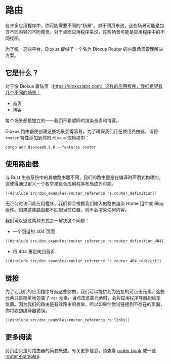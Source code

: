 # 路由

在许多应用程序中，你可能需要不同的“场景”。对于网页来说，这些场景可能是包含不同内容的不同网页。对于桌面应用程序来说，这些场景可能是应用程序中的不同视图。

为了统一这些平台，Dioxus 提供了一个名为 Dioxus Router 的内置场景管理解决方案。


## 它是什么？

对于像 Dioxus 着陆页（https://dioxuslabs.com）这样的应用程序，我们希望有几个不同的场景：

- 首页
- 博客

每个场景都是独立的——我们不希望同时渲染首页和博客。

Dioxus 路由器使创建这些场景变得容易。为了确保我们正在使用路由器，请将 `router` 特性添加到你的 `dioxus` 依赖项中：

```shell
cargo add dioxus@0.5.0 --features router
```


## 使用路由器

与 Rust 生态系统中的其他路由器不同，我们的路由器是在编译时声明式构建的。这使得通过定义一个枚举来组合应用程序布局成为可能。

```rust
{{#include src/doc_examples/router_reference.rs:router_definition}}
```

无论何时访问此应用程序，我们都会根据我们输入的路由渲染 Home 组件或 Blog 组件。如果这些路由都不匹配当前位置，则不会渲染任何内容。

我们可以通过两种方式之一解决这个问题：

- 一个回退的 404 页面

```rust
{{#include src/doc_examples/router_reference.rs:router_definition_404}}
```

- 将 404 重定向到首页

```rust
{{#include src/doc_examples/router_reference.rs:router_404_redirect}}
```

## 链接

为了让我们的应用程序导航这些路由，我们可以提供名为链接的可点击元素。这些元素只是简单地包装了 `<a>` 元素，当点击这些元素时，会将应用程序导航到给定位置。因为我们的路由是有效路由的枚举，所以如果你尝试链接到不存在的页面，你将收到编译器错误。

```rust
{{#include src/doc_examples/router_reference.rs:links}}
```

## 更多阅读

此页面只是对路由器的简要概述。有关更多信息，请查看 [router book](../router/index.md) 或一些 [router examples](https://github.com/DioxusLabs/dioxus/blob/master/examples/router.rs).